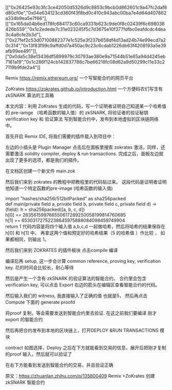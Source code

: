 

[["0x26425e93c3fc3ce42050d5326d9c8853c9bcb0d862601c9a47fc2daf8d80cf0e","0x04e634123cd360f43f8bd0c410c943abc00ba7e4d64d407862a334b9ea5e7f66"],[["0x165da04b6ed178fc684173c60ca9331b623c9de0f8c02439f6c698036426b559","0x1c2edede7c31e023245f5c7d3675e10f377fdfbc0eafdcdc4dea3c4a8cfe2b3d"],["0x27fef2c53d07100882377e1c525e3f237b658df4d13ad24b74e99ecd7a20c314","0x13f83f99c9affd0d7a450ac9c23c6cdab1226db63f4208193a5e39afb99ee491"]],["0x0da5c38e13436df5899979c30793ae380e9a71544b51e65a94d4245eb7161a19","0x1c286f124cb142837788c7be66218fc08d62a9d50299c11e33c27119b9fde2a4"]]







Remix https://remix.ethereum.org/ 一个写智能合约的网页平台

ZoKrates https://zokrates.github.io/introduction.html 一个方便码农们写含有 zkSNARK 算法的工具箱

本文内容：利用 ZoKrates 生成的代码，写一个证明者证明自己知道某一个哈希值的 pre-iamge （哈希函数的输入值）的 zkSNARK, 将验证者的验证秘钥 verification key 和 验证算法 写到智能合约中，发布到本地虚拟的区块链网络中。

首先开启 Remix IDE, 将我们需要的插件载入到项目中：


左边的小插头是 Plugin Manager 点击后在面板里搜索 zokrates 激活，同样，还需要激活 solidity compiler, deploy & run transactions. 完成之后，面板左边就出现了更多的选项，都是我们的插件。




在文档区创建一个新文件 main.zok


然后我们来到 zokrates 的教程中把教程里的代码贴过来。 这段代码是证明者证明他知道一个特定函数的pre-image (哈希函数的输入值)

import "hashes/sha256/512bitPacked" as sha256packed  
def main(private field a, private field b, private field c, private field d) -> (field):
     h = sha256packed([a, b, c, d])     
     h[0] == 263561599766550617289250058199814760685     
     h[1] == 65303172752238645975888084098459749904     
     return 1
代码内容是将四个输入值 a,b,c,d 一起做哈希，然后将哈希的结果保存在 h[0] 和 h[1] 中， 再拿这两个值和预定好的哈希结果（5 的哈希值 ）作比较 ， 如果都相同，则输出 1。


然后我们来到 ZOKRATES 的插件板块 点击compile 编译


编译后再 setup, 这一步会计算 common reference, proving key, verification key. 花的时间会比较长，耐心等待


然后是产生一个含有·zkSNARK 的验证算法的智能合约， 合约里会包含verification key, 可以点击 Export 右边的箭头在编辑区查看智能合约的代码。

然后输入我们的 witness, 我直接输入了正确的值 也就是5， 然后再点击 Compute 下面的 generate proofd





将proof 复制，等会需要发送到智能合约里去验证. 在这之前我们要编译 刚才export 的智能合约


然后再把合约发布到本地的区块链上，打开DEPLOY &RUN TRANSACTIONS 模块


contract 如图选择，Deploy 之后在下方就能看到交易的信息，展开后把刚才复制的proof 输入，然后就可以验证了


在右下方能看到发送到智能合约的交易，并且验证正确


原文：https://zhuanlan.zhihu.com/p/135800409 Remix +ZoKrates 创建zkSNARK 智能合约

